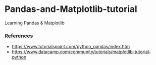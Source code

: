 # Pandas-and-Matplotlib-tutorial
Learning Pandas & Matplotlib

### References 
- https://www.tutorialspoint.com/python_pandas/index.htm
- https://www.datacamp.com/community/tutorials/matplotlib-tutorial-python

